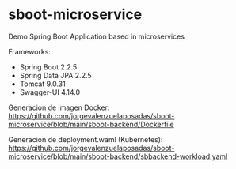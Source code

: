 # sboot-microservice
Demo Spring Boot Application based in microservices

Frameworks:
- Spring Boot 2.2.5
- Spring Data JPA 2.2.5
- Tomcat 9.0.31
- Swagger-UI 4.14.0

Generacion de imagen Docker:
https://github.com/jorgevalenzuelaposadas/sboot-microservice/blob/main/sboot-backend/Dockerfile

Generacion de deployment.waml (Kubernetes):
https://github.com/jorgevalenzuelaposadas/sboot-microservice/blob/main/sboot-backend/sbbackend-workload.yaml
